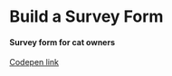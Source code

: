 # Build a Survey Form
#### Survey form for cat owners
[Codepen link](https://codepen.io/jungincha/pen/ZEXPxQE?editors=1100)
